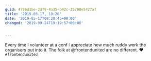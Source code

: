 ```yaml
---
guid: 4786d1be-2df9-4a35-b42c-35700e5427af
title: '2019.05.17, 10:20'
date: '2019-05-17T08:20:45+00:00'
changed: '2019-09-24T19:19:57+00:00'


---
```


Every time I volunteer at a conf I appreciate how much ruddy work the organisers put into it. The folk at @frontendunited are no different. ♥️
`#frontendunited`
